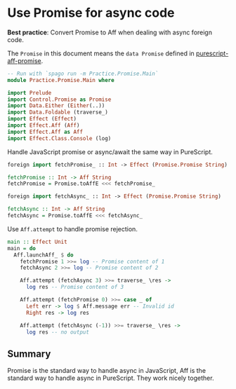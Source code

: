# Use Promise for async code

**Best practice**: Convert Promise to Aff when dealing with async foreign code.

The `Promise` in this document means the `data Promise` defined in [purescript-aff-promise](https://pursuit.purescript.org/packages/purescript-aff-promise).

```purescript
-- Run with `spago run -m Practice.Promise.Main`
module Practice.Promise.Main where

import Prelude
import Control.Promise as Promise
import Data.Either (Either(..))
import Data.Foldable (traverse_)
import Effect (Effect)
import Effect.Aff (Aff)
import Effect.Aff as Aff
import Effect.Class.Console (log)

```

Handle JavaScript promise or async/await the same way in PureScript.

```purescript
foreign import fetchPromise_ :: Int -> Effect (Promise.Promise String)

fetchPromise :: Int -> Aff String
fetchPromise = Promise.toAffE <<< fetchPromise_

foreign import fetchAsync_ :: Int -> Effect (Promise.Promise String)

fetchAsync :: Int -> Aff String
fetchAsync = Promise.toAffE <<< fetchAsync_

```

Use `Aff.attempt` to handle promise rejection.

```purescript
main :: Effect Unit
main = do
  Aff.launchAff_ $ do
    fetchPromise 1 >>= log -- Promise content of 1
    fetchAsync 2 >>= log -- Promise content of 2

    Aff.attempt (fetchAsync 3) >>= traverse_ \res ->
      log res -- Promise content of 3

    Aff.attempt (fetchPromise 0) >>= case _ of
      Left err -> log $ Aff.message err -- Invalid id
      Right res -> log res

    Aff.attempt (fetchAsync (-1)) >>= traverse_ \res ->
      log res -- no output
```

## Summary

Promise is the standard way to handle async in JavaScript, Aff is the standard way to handle async in PureScript. They work nicely together.
